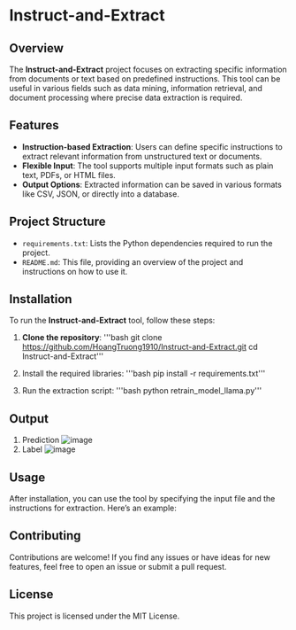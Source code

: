 # Instruct-and-Extract

## Overview

The **Instruct-and-Extract** project focuses on extracting specific information from documents or text based on predefined instructions. This tool can be useful in various fields such as data mining, information retrieval, and document processing where precise data extraction is required.

## Features

- **Instruction-based Extraction**: Users can define specific instructions to extract relevant information from unstructured text or documents.
- **Flexible Input**: The tool supports multiple input formats such as plain text, PDFs, or HTML files.
- **Output Options**: Extracted information can be saved in various formats like CSV, JSON, or directly into a database.

## Project Structure

- `requirements.txt`: Lists the Python dependencies required to run the project.
- `README.md`: This file, providing an overview of the project and instructions on how to use it.

## Installation

To run the **Instruct-and-Extract** tool, follow these steps:

1. **Clone the repository**:
   '''bash
   git clone https://github.com/HoangTruong1910/Instruct-and-Extract.git
   cd Instruct-and-Extract'''

2. Install the required libraries:
'''bash
pip install -r requirements.txt'''

3. Run the extraction script:
'''bash
python retrain_model_llama.py'''

## Output 
1. Prediction
![image](https://github.com/user-attachments/assets/7ae8e375-819e-4e05-878a-d71259635b5e)
2. Label
![image](https://github.com/user-attachments/assets/e36b805d-df37-4442-a6fe-90fde0284641)

## Usage
After installation, you can use the tool by specifying the input file and the instructions for extraction. Here’s an example:

## Contributing
Contributions are welcome! If you find any issues or have ideas for new features, feel free to open an issue or submit a pull request.

## License
This project is licensed under the MIT License.
